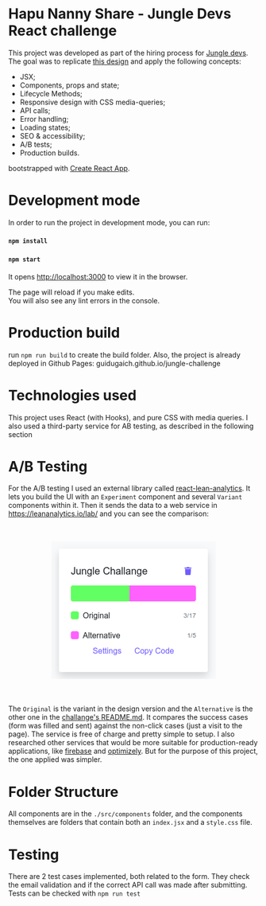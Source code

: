# Hapu Nanny Share - Jungle Devs React challenge

This project was developed as part of the hiring process for [Jungle devs](https://github.com/JungleDevs). The goal was to replicate [this design](https://www.figma.com/file/iBxoiuoSXy3SiOAnwXo2Np/Frontend-%E2%80%93-Challenge-1B?node-id=0%3A1) and apply the following concepts:


- JSX;
- Components, props and state;
- Lifecycle Methods;
- Responsive design with CSS media-queries;
- API calls;
- Error handling;
- Loading states;
- SEO & accessibility;
- A/B tests;
- Production builds.

bootstrapped with [Create React App](https://github.com/facebook/create-react-app).

# Development mode

In order to run the project in development mode, you can run:

#### `npm install`
#### `npm start`

It opens [http://localhost:3000](http://localhost:3000) to view it in the browser.

The page will reload if you make edits.\
You will also see any lint errors in the console.

# Production build

run `npm run build` to create the build folder. Also, the project is already deployed in Github Pages: guidugaich.github.io/jungle-challenge 

# Technologies used

This project uses React (with Hooks), and pure CSS with media queries. I also used a third-party service for AB testing, as described in the following section

# A/B Testing

For the A/B testing I used an external library called [react-lean-analytics](https://github.com/Hermanya/react-lean-analytics). It lets you build the UI with an `Experiment` component and several `Variant` components within it. Then it sends the data to a web service in https://leananalytics.io/lab/ and you can see the comparison:

<br>
<br>
<div style="text-align: center">
<img src='./src/assets/LeanAnalytics.png' />
</div>
<br>
<br>

The `Original` is the variant in the design version and the `Alternative` is the other one in the [challange's README.md](https://github.com/JungleDevs/react-challenge-001FT#acceptance-criteria). It compares the success cases (form was filled and sent) against the non-click cases (just a visit to the page). The service is free of charge and pretty simple to setup. I also researched other services that would be more suitable for production-ready applications, like [firebase](https://firebase.google.com/docs/ab-testing) and [optimizely](https://docs.developers.optimizely.com/full-stack/docs/run-a-b-tests). But for the purpose of this project, the one applied was simpler.

# Folder Structure

All components are in the `./src/components` folder, and the components themselves are folders that contain both an `index.jsx` and a `style.css` file.

# Testing

There are 2 test cases implemented, both related to the form. They check the email validation and if the correct API call was made after submitting. Tests can be checked with `npm run test` 
